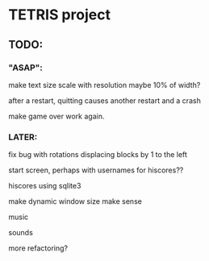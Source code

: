 # TETRIS project

## TODO:

### "ASAP":

make text size scale with resolution maybe 10% of width?

after a restart, quitting causes another restart and a crash

make game over work again.

### LATER:

fix bug with rotations displacing blocks by 1 to the left

start screen, perhaps with usernames for hiscores??

hiscores using sqlite3

make dynamic window size make sense

music

sounds

more refactoring?
